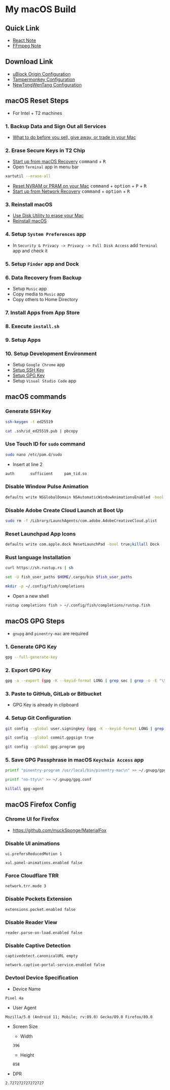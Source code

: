 # My macOS Build

## Quick Link

- [React Note](react/README.md)
- [FFmpeg Note](ffmpeg/README.md)

## Download Link

- <a href="https://raw.githubusercontent.com/Florencea/my-macos-build/main/configs/ublock-advanced.txt" download>uBlock Origin Configuration</a>
- <a href="https://github.com/Florencea/my-macos-build/raw/main/configs/tampermonkey-backup.txt" download>Tampermonkey Configuration</a>
- <a href="https://github.com/Florencea/my-macos-build/raw/main/configs/tongwentang-pref.json" download>NewTongWenTang Configuration</a>

## macOS Reset Steps

- For Intel + T2 machines

### 1. Backup Data and Sign Out all Services

- [What to do before you sell, give away, or trade in your Mac](https://support.apple.com/en-us/HT201065)

### 2. Erase Secure Keys in T2 Chip

- [Start up from macOS Recovery](https://support.apple.com/en-us/HT201314#startup) <kbd>command</kbd> + <kbd>R</kbd>
- Open `Terminal` app in menu bar

```bash
xartutil --erase-all
```

- [Reset NVRAM or PRAM on your Mac](https://support.apple.com/en-us/HT204063) <kbd>command</kbd> + <kbd>option</kbd> + <kbd>P</kbd> + <kbd>R</kbd>
- [Start up from Network Recovery](https://support.apple.com/en-us/HT201314#internet) <kbd>command</kbd> + <kbd>option</kbd> + <kbd>R</kbd>

### 3. Reinstall macOS

- [Use Disk Utility to erase your Mac](https://support.apple.com/en-us/HT208496#erasedisk)
- [Reinstall macOS](https://support.apple.com/en-us/HT204904#reinstall)

### 4. Setup `System Preferences` app

- In `Security & Privacy -> Privacy -> Full Disk Access` add `Terminal` app and check it

### 5. Setup `Finder` app and Dock

### 6. Data Recovery from Backup

- Setup `Music` app
- Copy media to `Music` app
- Copy others to Home Directory

### 7. Install Apps from App Store

### 8. Execute `install.sh`

### 9. Setup Apps

### 10. Setup Development Environment

- Setup `Google Chrome` app
- [Setup SSH Key](#generate-ssh-key)
- [Setup GPG Key](#macos-gpg-steps)
- Setup `Visual Studio Code` app

## macOS commands

### Generate SSH Key

```bash
ssh-keygen -t ed25519
```

```bash
cat .ssh/id_ed25519.pub | pbcopy
```

### Use Touch ID for `sudo` command

```bash
sudo nano /etc/pam.d/sudo
```

- Insert at line 2

```bash
auth       sufficient     pam_tid.so
```

### Disable Window Pulse Animation

```bash
defaults write NSGlobalDomain NSAutomaticWindowAnimationsEnabled -bool NO
```

### Disable Adobe Create Cloud Launch at Boot Up

```bash
sudo rm -f /Library/LaunchAgents/com.adobe.AdobeCreativeCloud.plist
```

### Reset Launchpad App Icons

```bash
defaults write com.apple.dock ResetLaunchPad -bool true;killall Dock
```

### Rust language Installation

```bash
curl https://sh.rustup.rs | sh
```

```bash
set -U fish_user_paths $HOME/.cargo/bin $fish_user_paths
```

```bash
mkdir -p ~/.config/fish/completions
```

- Open a new shell

```bash
rustup completions fish > ~/.config/fish/completions/rustup.fish
```

## macOS GPG Steps

- `gnupg` and `pinentry-mac` are required

### 1. Generate GPG Key

```bash
gpg --full-generate-key
```

### 2. Export GPG Key

```bash
gpg -a --export (gpg -K --keyid-format LONG | grep sec | grep -o -E "\S{16}\s") | pbcopy
```

### 3. Paste to GitHub, GitLab or Bitbucket

- GPG Key is already in clipboard

### 4. Setup Git Configuration

```bash
git config --global user.signingkey (gpg -K --keyid-format LONG | grep sec | grep -o -E "\S{16}\s")
```

```bash
git config --global commit.gpgsign true
```

```bash
git config --global gpg.program gpg
```

### 5. Save GPG Passphrase in macOS `Keychain Access` app

```bash
printf "pinentry-program /usr/local/bin/pinentry-mac\n" >> ~/.gnupg/gpg-agent.conf
```

```bash
printf "no-tty\n" >> ~/.gnupg/gpg.conf
```

```bash
killall gpg-agent
```

## macOS Firefox Config

### Chrome UI for Firefox

- <https://github.com/muckSponge/MaterialFox>

### Disable UI animations

```text
ui.prefersReducedMotion 1
```

```text
xul.panel-animations.enabled false
```

### Force Cloudflare TRR

```text
network.trr.mode 3
```

### Disable Pockets Extension

```text
extensions.pocket.enabled false
```

### Disable Reader View

```text
reader.parse-on-load.enabled false
```

### Disable Captive Detection

```text
captivedetect.canonicalURL empty
```

```text
network.captive-portal-service.enabled false
```

### Devtool Device Specification

- Device Name

```text
Pixel 4a
```

- User Agent

```text
Mozilla/5.0 (Android 11; Mobile; rv:89.0) Gecko/89.0 Firefox/89.0
```

- Screen Size

  - Width

  ```text
  396
  ```

  - Height

  ```text
  858
  ```

- DPR

```text
2.727272727272727
```
